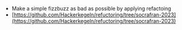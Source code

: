 - Make a simple fizzbuzz as bad as possible by applying refactoing
- [https://github.com/Hackerkegeln/refuctoring/tree/socrafran-2023](https://github.com/Hackerkegeln/refuctoring/tree/socrafran-2023)